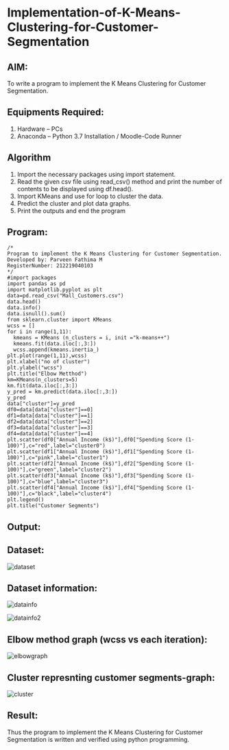 # Implementation-of-K-Means-Clustering-for-Customer-Segmentation

## AIM:
To write a program to implement the K Means Clustering for Customer Segmentation.

## Equipments Required:
1. Hardware – PCs
2. Anaconda – Python 3.7 Installation / Moodle-Code Runner

## Algorithm
1. Import the necessary packages using import statement.
2. Read the given csv file using read_csv() method and print the number of contents to be displayed using df.head().
3. Import KMeans and use for loop to cluster the data.
4. Predict the cluster and plot data graphs.
5. Print the outputs and end the program

## Program:
```
/*
Program to implement the K Means Clustering for Customer Segmentation.
Developed by: Parveen Fathima M
RegisterNumber: 212219040103
*/
#import packages
import pandas as pd
import matplotlib.pyplot as plt
data=pd.read_csv("Mall_Customers.csv")
data.head()
data.info()
data.isnull().sum()
from sklearn.cluster import KMeans
wcss = []
for i in range(1,11):
  kmeans = KMeans (n_clusters = i, init ="k-means++")
  kmeans.fit(data.iloc[:,3:])
  wcss.append(kmeans.inertia_)
plt.plot(range(1,11),wcss)
plt.xlabel("no of cluster")
plt.ylabel("wcss")
plt.title("Elbow Metthod")
km=KMeans(n_clusters=5)
km.fit(data.iloc[:,3:])
y_pred = km.predict(data.iloc[:,3:])
y_pred
data["cluster"]=y_pred
df0=data[data["cluster"]==0]
df1=data[data["cluster"]==1]
df2=data[data["cluster"]==2]
df3=data[data["cluster"]==3]
df4=data[data["cluster"]==4]
plt.scatter(df0["Annual Income (k$)"],df0["Spending Score (1-100)"],c="red",label="cluster0")
plt.scatter(df1["Annual Income (k$)"],df1["Spending Score (1-100)"],c="pink",label="cluster1")
plt.scatter(df2["Annual Income (k$)"],df2["Spending Score (1-100)"],c="green",label="cluster2")
plt.scatter(df3["Annual Income (k$)"],df3["Spending Score (1-100)"],c="blue",label="cluster3")
plt.scatter(df4["Annual Income (k$)"],df4["Spending Score (1-100)"],c="black",label="cluster4")
plt.legend()
plt.title("Customer Segments")
```

## Output:
## Dataset:
![dataset](https://user-images.githubusercontent.com/87666371/174471402-57235033-7b02-4deb-8b15-2a76e4ec8653.png)

## Dataset information:
![datainfo](https://user-images.githubusercontent.com/87666371/174471419-3a06cae3-bc26-49bc-b04c-70230b775676.png)

![datainfo2](https://user-images.githubusercontent.com/87666371/174471439-bc726e18-1650-4745-a42b-425a74be68ff.png)

## Elbow method graph (wcss vs each iteration):
![elbowgraph](https://user-images.githubusercontent.com/87666371/174471460-79df8d94-5aa3-4bb6-ac32-77782be1ea54.png)

## Cluster represnting customer segments-graph:
![cluster](https://user-images.githubusercontent.com/87666371/174471477-808d622f-f5ca-4f57-a417-2104f201b57f.png)


## Result:
Thus the program to implement the K Means Clustering for Customer Segmentation is written and verified using python programming.

